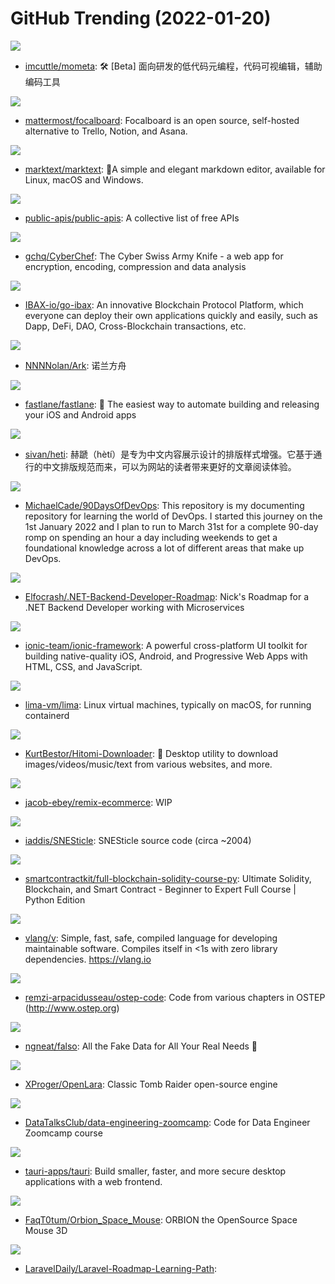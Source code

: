 # GitHub Trending (2022-01-20)

![](https://img.shields.io/badge/TypeScript-New%20300-green?style=flat-square&logo=appveyor)
- [imcuttle/mometa](https://github.com/imcuttle/mometa): 🛠 [Beta] 面向研发的低代码元编程，代码可视编辑，辅助编码工具

![](https://img.shields.io/badge/TypeScript-New%20308-green?style=flat-square&logo=appveyor)
- [mattermost/focalboard](https://github.com/mattermost/focalboard): Focalboard is an open source, self-hosted alternative to Trello, Notion, and Asana.

![](https://img.shields.io/badge/JavaScript-New%20284-green?style=flat-square&logo=appveyor)
- [marktext/marktext](https://github.com/marktext/marktext): 📝A simple and elegant markdown editor, available for Linux, macOS and Windows.

![](https://img.shields.io/badge/Python-New%20482-green?style=flat-square&logo=appveyor)
- [public-apis/public-apis](https://github.com/public-apis/public-apis): A collective list of free APIs

![](https://img.shields.io/badge/JavaScript-New%20311-green?style=flat-square&logo=appveyor)
- [gchq/CyberChef](https://github.com/gchq/CyberChef): The Cyber Swiss Army Knife - a web app for encryption, encoding, compression and data analysis

![](https://img.shields.io/badge/Go-New%20129-green?style=flat-square&logo=appveyor)
- [IBAX-io/go-ibax](https://github.com/IBAX-io/go-ibax): An innovative Blockchain Protocol Platform, which everyone can deploy their own applications quickly and easily, such as Dapp, DeFi, DAO, Cross-Blockchain transactions, etc.

![](https://img.shields.io/badge/HTML-New%2046-green?style=flat-square&logo=appveyor)
- [NNNNolan/Ark](https://github.com/NNNNolan/Ark): 诺兰方舟

![](https://img.shields.io/badge/Ruby-New%2013-green?style=flat-square&logo=appveyor)
- [fastlane/fastlane](https://github.com/fastlane/fastlane): 🚀 The easiest way to automate building and releasing your iOS and Android apps

![](https://img.shields.io/badge/SCSS-New%20470-green?style=flat-square&logo=appveyor)
- [sivan/heti](https://github.com/sivan/heti): 赫蹏（hètí）是专为中文内容展示设计的排版样式增强。它基于通行的中文排版规范而来，可以为网站的读者带来更好的文章阅读体验。

![](https://img.shields.io/badge/Go-New%20167-green?style=flat-square&logo=appveyor)
- [MichaelCade/90DaysOfDevOps](https://github.com/MichaelCade/90DaysOfDevOps): This repository is my documenting repository for learning the world of DevOps. I started this journey on the 1st January 2022 and I plan to run to March 31st for a complete 90-day romp on spending an hour a day including weekends to get a foundational knowledge across a lot of different areas that make up DevOps.

![](https://img.shields.io/badge/none-New%20169-green?style=flat-square&logo=appveyor)
- [Elfocrash/.NET-Backend-Developer-Roadmap](https://github.com/Elfocrash/.NET-Backend-Developer-Roadmap): Nick's Roadmap for a .NET Backend Developer working with Microservices

![](https://img.shields.io/badge/TypeScript-New%2018-green?style=flat-square&logo=appveyor)
- [ionic-team/ionic-framework](https://github.com/ionic-team/ionic-framework): A powerful cross-platform UI toolkit for building native-quality iOS, Android, and Progressive Web Apps with HTML, CSS, and JavaScript.

![](https://img.shields.io/badge/Go-New%2041-green?style=flat-square&logo=appveyor)
- [lima-vm/lima](https://github.com/lima-vm/lima): Linux virtual machines, typically on macOS, for running containerd

![](https://img.shields.io/badge/Python-New%20343-green?style=flat-square&logo=appveyor)
- [KurtBestor/Hitomi-Downloader](https://github.com/KurtBestor/Hitomi-Downloader): 🍰 Desktop utility to download images/videos/music/text from various websites, and more.

![](https://img.shields.io/badge/TypeScript-New%2036-green?style=flat-square&logo=appveyor)
- [jacob-ebey/remix-ecommerce](https://github.com/jacob-ebey/remix-ecommerce): WIP

![](https://img.shields.io/badge/C-New%2038-green?style=flat-square&logo=appveyor)
- [iaddis/SNESticle](https://github.com/iaddis/SNESticle): SNESticle source code (circa ~2004)

![](https://img.shields.io/badge/none-New%20151-green?style=flat-square&logo=appveyor)
- [smartcontractkit/full-blockchain-solidity-course-py](https://github.com/smartcontractkit/full-blockchain-solidity-course-py): Ultimate Solidity, Blockchain, and Smart Contract - Beginner to Expert Full Course | Python Edition

![](https://img.shields.io/badge/V-New%2027-green?style=flat-square&logo=appveyor)
- [vlang/v](https://github.com/vlang/v): Simple, fast, safe, compiled language for developing maintainable software. Compiles itself in <1s with zero library dependencies. https://vlang.io

![](https://img.shields.io/badge/C-New%205-green?style=flat-square&logo=appveyor)
- [remzi-arpacidusseau/ostep-code](https://github.com/remzi-arpacidusseau/ostep-code): Code from various chapters in OSTEP (http://www.ostep.org)

![](https://img.shields.io/badge/TypeScript-New%20255-green?style=flat-square&logo=appveyor)
- [ngneat/falso](https://github.com/ngneat/falso): All the Fake Data for All Your Real Needs 🙂

![](https://img.shields.io/badge/C-New%20151-green?style=flat-square&logo=appveyor)
- [XProger/OpenLara](https://github.com/XProger/OpenLara): Classic Tomb Raider open-source engine

![](https://img.shields.io/badge/Jupyter%20Notebook-New%20246-green?style=flat-square&logo=appveyor)
- [DataTalksClub/data-engineering-zoomcamp](https://github.com/DataTalksClub/data-engineering-zoomcamp): Code for Data Engineer Zoomcamp course

![](https://img.shields.io/badge/Rust-New%20272-green?style=flat-square&logo=appveyor)
- [tauri-apps/tauri](https://github.com/tauri-apps/tauri): Build smaller, faster, and more secure desktop applications with a web frontend.

![](https://img.shields.io/badge/C%2B%2B-New%2071-green?style=flat-square&logo=appveyor)
- [FaqT0tum/Orbion_Space_Mouse](https://github.com/FaqT0tum/Orbion_Space_Mouse): ORBION the OpenSource Space Mouse 3D

![](https://img.shields.io/badge/none-New%2047-green?style=flat-square&logo=appveyor)
- [LaravelDaily/Laravel-Roadmap-Learning-Path](https://github.com/LaravelDaily/Laravel-Roadmap-Learning-Path): 

